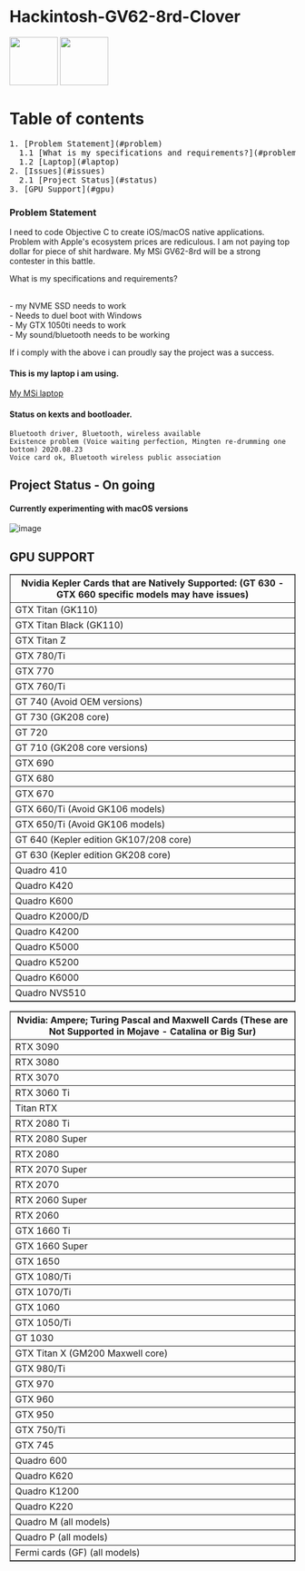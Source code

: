 # Hackintosh-GV62-8rd-Clover

<div>
<img src="https://www.svgrepo.com/show/148371/clover.svg" height=85px>
<img src="https://www.svgrepo.com/show/7385/apple.svg" height=85px>
</div>


# Table of contents
<pre>
1. [Problem Statement](#problem)
  1.1 [What is my specifications and requirements?](#problem)
  1.2 [Laptop](#laptop)
2. [Issues](#issues)
  2.1 [Project Status](#status)
3. [GPU Support](#gpu)
</pre>
### Problem Statement
<p><a name="problem"></a>
I need to code Objective C to create iOS/macOS native applications. <br>
Problem with Apple's ecosystem prices are rediculous. I am not paying top dollar for piece of shit hardware. My MSi GV62-8rd will be a strong contester in this battle.
  
<br>
  
What is my specifications and requirements? <a name="specs"></a><br>
  
<br>
- my NVME SSD needs to work <br>
- Needs to duel boot with Windows <br>
- My GTX 1050ti needs to work<br>
- My sound/bluetooth needs to be working<br>

If i comply with the above i can proudly say the project was a success.

</p>

#### This is my laptop i am using. <a name="laptop"></a>
<a href="https://www.msi.com/Laptop/GV62-8RD/Specification" >My MSi laptop</a>

#### Status on kexts and bootloader.<a name="issues"></a>
````
Bluetooth driver, Bluetooth, wireless available
Existence problem (Voice waiting perfection, Mingten re-drumming one bottom) 2020.08.23
Voice card ok, Bluetooth wireless public association
````

## Project Status - On going <a name="status"></a>
#### Currently experimenting with macOS versions

![image](https://user-images.githubusercontent.com/45560312/132132436-1017714f-691d-4991-bc05-5e9a5ec15c2c.png)


## GPU SUPPORT <a name="gpu"></a>

<table border="1">
  
<tr><th>Nvidia Kepler Cards that are Natively Supported: (GT 630 - GTX 660 specific models may have issues)</th></tr>

<tr><td>GTX Titan (GK110)</td></tr>

<tr><td>GTX Titan Black (GK110)</td></tr>

<tr><td>GTX Titan Z</td></tr>

<tr><td>GTX 780/Ti</td></tr>

<tr><td>GTX 770</td></tr>

<tr><td>GTX 760/Ti</td></tr>

<tr><td>GT 740 (Avoid OEM versions)</td></tr>

<tr><td>GT 730 (GK208 core)</td></tr>

<tr><td>GT 720</td></tr>

<tr><td>GT 710 (GK208 core versions)</td></tr>

<tr><td>GTX 690</td></tr>

<tr><td>GTX 680</td></tr>

<tr><td>GTX 670</td></tr>

<tr><td>GTX 660/Ti (Avoid GK106 models)</td></tr>

<tr><td>GTX 650/Ti (Avoid GK106 models)</td></tr>

<tr><td>GT 640 (Kepler edition GK107/208 core)</td></tr>

<tr><td>GT 630 (Kepler edition GK208 core)</td></tr>

<tr><td>Quadro 410</td></tr>

<tr><td>Quadro K420</td></tr>

<tr><td>Quadro K600</td></tr>

<tr><td>Quadro K2000/D</td></tr>

<tr><td>Quadro K4200</td></tr>

<tr><td>Quadro K5000</td></tr>

<tr><td>Quadro K5200</td></tr>

<tr><td>Quadro K6000</td></tr>

<tr><td>Quadro NVS510</td></tr>

</table>

<table border="1">
<tr><th>Nvidia: Ampere; Turing Pascal and Maxwell Cards (These are Not Supported in Mojave - Catalina or Big Sur)</th></tr>
<tr><td>RTX 3090</td></tr>
<tr><td>RTX 3080</td></tr>
<tr><td>RTX 3070</td></tr>
<tr><td>RTX 3060 Ti</td></tr>
<tr><td>Titan RTX</td></tr>
<tr><td>RTX 2080 Ti</td></tr>
<tr><td>RTX 2080 Super</td></tr>
<tr><td>RTX 2080</td></tr>
<tr><td>RTX 2070 Super</td></tr>
<tr><td>RTX 2070</td></tr>
<tr><td>RTX 2060 Super</td></tr>
<tr><td>RTX 2060</td></tr>
<tr><td>GTX 1660 Ti</td></tr>
<tr><td>GTX 1660 Super</td></tr>
<tr><td>GTX 1650</td></tr>
<tr><td>GTX 1080/Ti</td></tr>
<tr><td>GTX 1070/Ti</td></tr>
<tr><td>GTX 1060</td></tr>
<tr><td>GTX 1050/Ti</td></tr>
<tr><td>GT 1030</td></tr>
<tr><td>GTX Titan X (GM200 Maxwell core)</td></tr>
<tr><td>GTX 980/Ti</td></tr>
<tr><td>GTX 970</td></tr>
<tr><td>GTX 960</td></tr>
<tr><td>GTX 950</td></tr>
<tr><td>GTX 750/Ti</td></tr>
<tr><td>GTX 745</td></tr>
<tr><td>Quadro 600</td></tr>
<tr><td>Quadro K620</td></tr>
<tr><td>Quadro K1200</td></tr>
<tr><td>Quadro K220</td></tr>
<tr><td>Quadro M (all models)</td></tr>
<tr><td>Quadro P (all models)</td></tr>
<tr><td>Fermi cards (GF) (all models)</td></tr>
</table>
